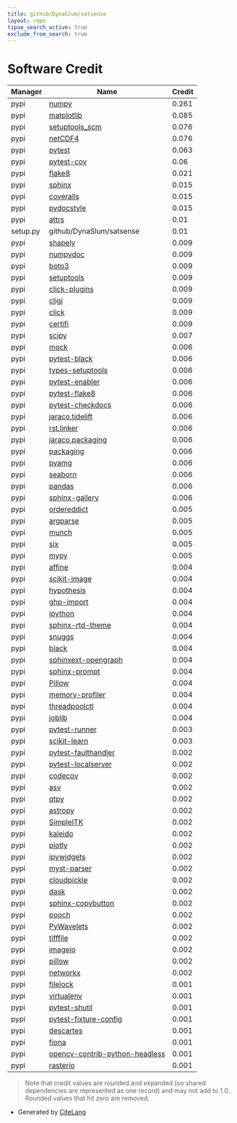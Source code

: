 ```yaml
---
title: github/DynaSlum/satsense
layout: repo
tipue_search_active: true
exclude_from_search: true
---
```

# Software Credit

|Manager|Name|Credit|
|-------|----|------|
|pypi|[numpy](https://www.numpy.org)|0.261|
|pypi|[matplotlib](https://pypi.org/project/matplotlib)|0.085|
|pypi|[setuptools_scm](https://github.com/pypa/setuptools_scm/)|0.076|
|pypi|[netCDF4](http://github.com/Unidata/netcdf4-python)|0.076|
|pypi|[pytest](https://pypi.org/project/pytest)|0.063|
|pypi|[pytest-cov](https://pypi.org/project/pytest-cov)|0.06|
|pypi|[flake8](https://pypi.org/project/flake8)|0.021|
|pypi|[sphinx](https://pypi.org/project/sphinx)|0.015|
|pypi|[coveralls](https://pypi.org/project/coveralls)|0.015|
|pypi|[pydocstyle](https://pypi.org/project/pydocstyle)|0.015|
|pypi|[attrs](https://pypi.org/project/attrs)|0.01|
|setup.py|github/DynaSlum/satsense|0.01|
|pypi|[shapely](https://github.com/shapely/shapely)|0.009|
|pypi|[numpydoc](https://pypi.org/project/numpydoc)|0.009|
|pypi|[boto3](https://pypi.org/project/boto3)|0.009|
|pypi|[setuptools](https://pypi.org/project/setuptools)|0.009|
|pypi|[click-plugins](https://pypi.org/project/click-plugins)|0.009|
|pypi|[cligj](https://pypi.org/project/cligj)|0.009|
|pypi|[click](https://pypi.org/project/click)|0.009|
|pypi|[certifi](https://pypi.org/project/certifi)|0.009|
|pypi|[scipy](https://www.scipy.org)|0.007|
|pypi|[mock](https://pypi.org/project/mock)|0.006|
|pypi|[pytest-black](https://github.com/shopkeep/pytest-black)|0.006|
|pypi|[types-setuptools](https://github.com/python/typeshed)|0.006|
|pypi|[pytest-enabler](https://github.com/jaraco/pytest-enabler)|0.006|
|pypi|[pytest-flake8](https://pypi.org/project/pytest-flake8)|0.006|
|pypi|[pytest-checkdocs](https://pypi.org/project/pytest-checkdocs)|0.006|
|pypi|[jaraco.tidelift](https://pypi.org/project/jaraco.tidelift)|0.006|
|pypi|[rst.linker](https://pypi.org/project/rst.linker)|0.006|
|pypi|[jaraco.packaging](https://pypi.org/project/jaraco.packaging)|0.006|
|pypi|[packaging](https://pypi.org/project/packaging)|0.006|
|pypi|[pyamg](https://pypi.org/project/pyamg)|0.006|
|pypi|[seaborn](https://pypi.org/project/seaborn)|0.006|
|pypi|[pandas](https://pypi.org/project/pandas)|0.006|
|pypi|[sphinx-gallery](https://pypi.org/project/sphinx-gallery)|0.006|
|pypi|[ordereddict](https://pypi.org/project/ordereddict)|0.005|
|pypi|[argparse](https://pypi.org/project/argparse)|0.005|
|pypi|[munch](https://pypi.org/project/munch)|0.005|
|pypi|[six](https://pypi.org/project/six)|0.005|
|pypi|[mypy](https://pypi.org/project/mypy)|0.005|
|pypi|[affine](https://github.com/sgillies/affine)|0.004|
|pypi|[scikit-image](https://scikit-image.org)|0.004|
|pypi|[hypothesis](https://pypi.org/project/hypothesis)|0.004|
|pypi|[ghp-import](https://pypi.org/project/ghp-import)|0.004|
|pypi|[ipython](https://pypi.org/project/ipython)|0.004|
|pypi|[sphinx-rtd-theme](https://pypi.org/project/sphinx-rtd-theme)|0.004|
|pypi|[snuggs](https://pypi.org/project/snuggs)|0.004|
|pypi|[black](https://pypi.org/project/black)|0.004|
|pypi|[sphinxext-opengraph](https://pypi.org/project/sphinxext-opengraph)|0.004|
|pypi|[sphinx-prompt](https://pypi.org/project/sphinx-prompt)|0.004|
|pypi|[Pillow](https://pypi.org/project/Pillow)|0.004|
|pypi|[memory-profiler](https://pypi.org/project/memory-profiler)|0.004|
|pypi|[threadpoolctl](https://pypi.org/project/threadpoolctl)|0.004|
|pypi|[joblib](https://pypi.org/project/joblib)|0.004|
|pypi|[pytest-runner](https://github.com/pytest-dev/pytest-runner/)|0.003|
|pypi|[scikit-learn](http://scikit-learn.org)|0.003|
|pypi|[pytest-faulthandler](https://pypi.org/project/pytest-faulthandler)|0.002|
|pypi|[pytest-localserver](https://pypi.org/project/pytest-localserver)|0.002|
|pypi|[codecov](https://pypi.org/project/codecov)|0.002|
|pypi|[asv](https://pypi.org/project/asv)|0.002|
|pypi|[qtpy](https://pypi.org/project/qtpy)|0.002|
|pypi|[astropy](https://pypi.org/project/astropy)|0.002|
|pypi|[SimpleITK](https://pypi.org/project/SimpleITK)|0.002|
|pypi|[kaleido](https://pypi.org/project/kaleido)|0.002|
|pypi|[plotly](https://pypi.org/project/plotly)|0.002|
|pypi|[ipywidgets](https://pypi.org/project/ipywidgets)|0.002|
|pypi|[myst-parser](https://pypi.org/project/myst-parser)|0.002|
|pypi|[cloudpickle](https://pypi.org/project/cloudpickle)|0.002|
|pypi|[dask](https://pypi.org/project/dask)|0.002|
|pypi|[sphinx-copybutton](https://pypi.org/project/sphinx-copybutton)|0.002|
|pypi|[pooch](https://pypi.org/project/pooch)|0.002|
|pypi|[PyWavelets](https://pypi.org/project/PyWavelets)|0.002|
|pypi|[tifffile](https://pypi.org/project/tifffile)|0.002|
|pypi|[imageio](https://pypi.org/project/imageio)|0.002|
|pypi|[pillow](https://pypi.org/project/pillow)|0.002|
|pypi|[networkx](https://pypi.org/project/networkx)|0.002|
|pypi|[filelock](https://pypi.org/project/filelock)|0.001|
|pypi|[virtualenv](https://pypi.org/project/virtualenv)|0.001|
|pypi|[pytest-shutil](https://pypi.org/project/pytest-shutil)|0.001|
|pypi|[pytest-fixture-config](https://pypi.org/project/pytest-fixture-config)|0.001|
|pypi|[descartes](http://bitbucket.org/sgillies/descartes/)|0.001|
|pypi|[fiona](http://github.com/Toblerity/Fiona)|0.001|
|pypi|[opencv-contrib-python-headless](https://github.com/skvark/opencv-python)|0.001|
|pypi|[rasterio](https://github.com/mapbox/rasterio)|0.001|


> Note that credit values are rounded and expanded (so shared dependencies are represented as one record) and may not add to 1.0. Rounded values that hit zero are removed.


- Generated by [CiteLang](https://github.com/vsoch/citelang)
